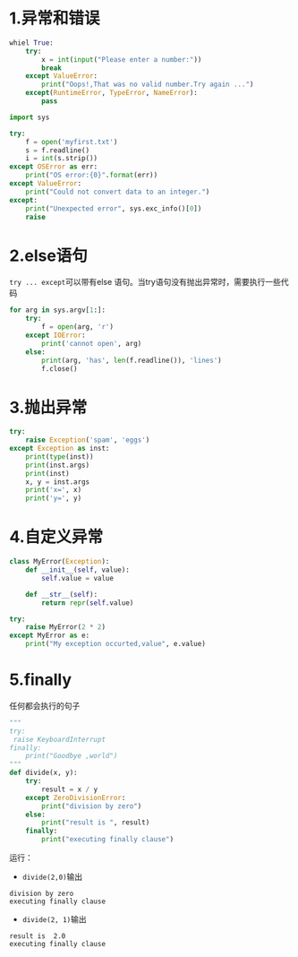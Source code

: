 # 1.异常和错误

```python
whiel True:
	try:
        x = int(input("Please enter a number:"))
        break
    except ValueError:
        print("Oops!,That was no valid number.Try again ...")
    except(RuntimeError, TypeError, NameError):
        pass
```

```python
import sys

try:
    f = open('myfirst.txt')
    s = f.readline()
    i = int(s.strip())
except OSError as err:
    print("OS error:{0}".format(err))
except ValueError:
    print("Could not convert data to an integer.")
except:
    print("Unexpected error", sys.exc_info()[0])
    raise
```

# 2.else语句

`try ... except`可以带有else 语句。当try语句没有抛出异常时，需要执行一些代码

```python
for arg in sys.argv[1:]:
	try:
        f = open(arg, 'r')
    except IOError:
        print('cannot open', arg)
    else:
        print(arg, 'has', len(f.readline()), 'lines')
        f.close()
```

# 3.抛出异常

```python
try:
    raise Exception('spam', 'eggs')
except Exception as inst:
    print(type(inst))
    print(inst.args)
    print(inst)
    x, y = inst.args
    print('x=', x)
    print('y=', y)
```

# 4.自定义异常

```python
class MyError(Exception):
    def __init__(self, value):
        self.value = value

    def __str__(self):
        return repr(self.value)

try:
    raise MyError(2 * 2)
except MyError as e:
    print("My exception occurted,value", e.value)
```

# 5.finally
任何都会执行的句子

```python
"""
try:
 raise KeyboardInterrupt
finally:
    print("Goodbye ,world")
"""
def divide(x, y):
    try:
        result = x / y
    except ZeroDivisionError:
        print("division by zero")
    else:
        print("result is ", result)
    finally:
        print("executing finally clause")
```

运行：

* `divide(2,0)`输出

```
division by zero
executing finally clause
```

* `divide(2, 1)`输出

```
result is  2.0
executing finally clause
```
